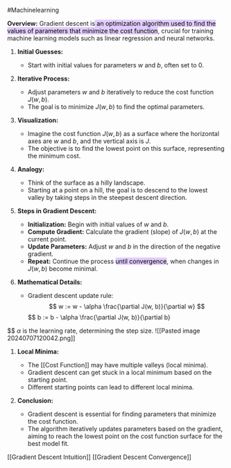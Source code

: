 #Machinelearning

**Overview:** Gradient descent is<mark style="background: #D2B3FFA6;"> an optimization algorithm used to find the values of parameters that minimize the cost function</mark>, crucial for training machine learning models such as linear regression and neural networks.

1. **Initial Guesses:**
    
    - Start with initial values for parameters $w$ and $b$, often set to 0.
2. **Iterative Process:**
    
    - Adjust parameters $w$ and $b$ iteratively to reduce the cost function $J(w, b)$.
    - The goal is to minimize $J(w, b)$ to find the optimal parameters.
3. **Visualization:**
    
    - Imagine the cost function $J(w, b)$ as a surface where the horizontal axes are $w$ and $b$, and the vertical axis is $J$.
    - The objective is to find the lowest point on this surface, representing the minimum cost.
4. **Analogy:**
    
    - Think of the surface as a hilly landscape.
    - Starting at a point on a hill, the goal is to descend to the lowest valley by taking steps in the steepest descent direction.
5. **Steps in Gradient Descent:**
    
    - **Initialization:** Begin with initial values of $w$ and $b$.
    - **Compute Gradient:** Calculate the gradient (slope) of $J(w, b)$ at the current point.
    - **Update Parameters:** Adjust $w$ and $b$ in the direction of the negative gradient.
    - **Repeat:** Continue the process <mark style="background: #D2B3FFA6;">until convergence</mark>, when changes in $J(w, b)$ become minimal.
6. **Mathematical Details:**
    
    - Gradient descent update rule:
$$
w := w - \alpha \frac{\partial J(w, b)}{\partial w}
$$
$$
	b := b - \alpha \frac{\partial J(w, b)}{\partial b}

$$
	    $\alpha$ is the learning rate, determining the step size.
	![[Pasted image 20240707120042.png]]
1. **Local Minima:**
    
    - The [[Cost Function]] may have multiple valleys (local minima).
    - Gradient descent can get stuck in a local minimum based on the starting point.
    - Different starting points can lead to different local minima.
8. **Conclusion:**
    
    - Gradient descent is essential for finding parameters that minimize the cost function.
    - The algorithm iteratively updates parameters based on the gradient, aiming to reach the lowest point on the cost function surface for the best model fit.

[[Gradient Descent Intuition]]
[[Gradient Descent Convergence]]